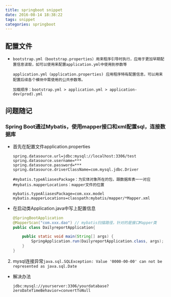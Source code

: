 ```yaml
---
title: springboot snippet
date: 2016-08-14 18:38:22
tags: snippet
categories: springboot
---
```


## 配置文件

- ```
  bootstrap.yml（bootstrap.properties）用来程序引导时执行，应用于更加早期配置信息读取，如可以使用来配置application.yml中使用到参数等
  
  application.yml（application.properties) 应用程序特有配置信息，可以用来配置后续各个模块中需使用的公共参数等。
  
  加载顺序：bootstrap.yml > application.yml > application-dev(prod).yml 
  ```

  

## 问题随记

### Spring Boot通过Mybatis，使用mapper接口和xml配置sql，连接数据库

- 首先在配置文件application.properties
  
  ```properties
  spring.datasource.url=jdbc:mysql://localhost:3306/test
  spring.datasource.username=***
  spring.datasource.password=***
  spring.datasource.driverClassName=com.mysql.jdbc.Driver
  
  #mybatis.typeAliasesPackage：为实体对象所在的包，跟数据库表一一对应
  #mybatis.mapperLocations：mapper文件的位置
  
  mybatis.typeAliasesPackage=com.xxx.model
  mybatis.mapperLocations=classpath:mybatis/mapper/*Mapper.xml
  ```

- 在启动类Application.java中写上配置信息 
  
  ```java
  @SpringBootApplication
  @MapperScan("com.xxx.dao") // mybatis扫描路径，针对的是接口Mapper类
  public class DailyreportApplication{
  
      public static void main(String[] args) {
          SpringApplication.run(DailyreportApplication.class, args);
      }
  }
  ```
2. mysql连接异常`java.sql.SQLException: Value '0000-00-00' can not be represented as java.sql.Date`
- 解决办法
  
  `jdbc:mysql://yourserver:3306/yourdatabase?zeroDateTimeBehavior=convertToNull `